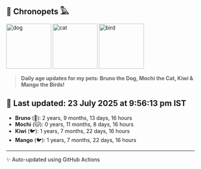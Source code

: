 ## 🐾 Chronopets 𓅓

<img src="https://media.giphy.com/media/3oriO0OEd9QIDdllqo/giphy.gif" width="120" height="120" alt="dog"> <img src="https://media.giphy.com/media/OmK8lulOMQ9XO/giphy.gif" width="120" height="120" alt="cat"> <img src="https://media.giphy.com/media/1dMNq7sH2v5i/giphy.gif" width="120" height="120" alt="bird"> 

> **Daily age updates for my pets: Bruno the Dog, Mochi the Cat, Kiwi & Mango the Birds!**

## 📅 Last updated: 23 July 2025 at 9:56:13 pm IST

- **Bruno** (🐶): 2 years, 9 months, 13 days, 16 hours
- **Mochi** (🐱): 0 years, 11 months, 8 days, 16 hours
- **Kiwi** (🐦): 1 years, 7 months, 22 days, 16 hours
- **Mango** (🐦): 1 years, 7 months, 22 days, 16 hours

---
✨ Auto-updated using GitHub Actions
